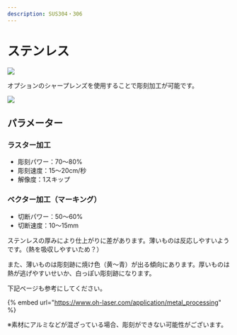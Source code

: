 ```yaml
---
description: SUS304・306
---
```


# ステンレス

![](/assets/20191118\_01.jpg)

オプションのシャープレンズを使用することで彫刻加工が可能です。

![](/assets/20191118\_06.jpg)

## パラメーター

### ラスター加工

* 彫刻パワー：70～80%
* 彫刻速度：15～20cm/秒
* 解像度：1スキップ

### ベクター加工（マーキング）

* 切断パワー：50～60%
* 切断速度：10～15mm

ステンレスの厚みにより仕上がりに差があります。薄いものは反応しやすいようです。（熱を吸収しやすいため？）

また、薄いものは彫刻跡に焼け色（黄～青）が出る傾向にあります。厚いものは熱が逃げやすいせいか、白っぽい彫刻跡になります。

下記ページも参考にしてください。

{% embed url="https://www.oh-laser.com/application/metal_processing" %}

※素材にアルミなどが混ざっている場合、彫刻ができない可能性がございます。
